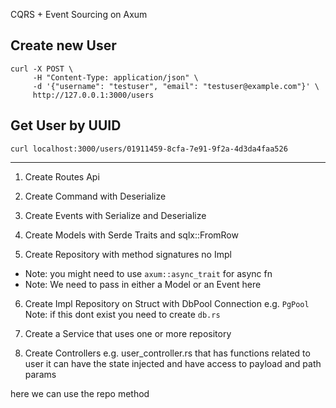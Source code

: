 CQRS + Event Sourcing on Axum


## Create new User 
```http
curl -X POST \
     -H "Content-Type: application/json" \
     -d '{"username": "testuser", "email": "testuser@example.com"}' \
     http://127.0.0.1:3000/users
```

## Get User by UUID
```http
curl localhost:3000/users/01911459-8cfa-7e91-9f2a-4d3da4faa526
```

---
1. Create Routes Api 

2. Create Command with Deserialize

3. Create Events with Serialize and Deserialize

4. Create Models with Serde Traits and sqlx::FromRow

5. Create Repository with method signatures no Impl

- Note: you might need to use `axum::async_trait` for async fn
- Note: We need to pass in either a Model or an Event here

6. Create Impl Repository on Struct with DbPool Connection e.g. `PgPool`
Note: if this dont exist you need to create `db.rs`

7. Create a Service that uses one or more repository

8. Create Controllers 
e.g. user_controller.rs
that has functions related to user 
it can have the state injected
and have access to payload and path params

here we can use the repo method 
